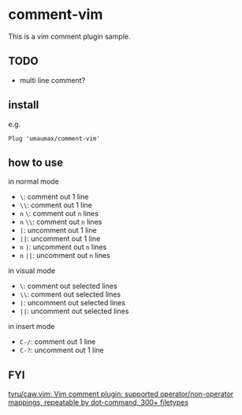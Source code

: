 # comment-vim

This is a vim comment plugin sample.

## TODO
* multi line comment?

## install

e.g.
```
Plug 'umaumax/comment-vim'
```

## how to use
in normal mode
* `\`: comment out 1 line
* `\\`: comment out 1 line
* `n` `\`: comment out `n` lines
* `n` `\\`: comment out `n` lines
* `|`: uncomment out 1 line
* `||`: uncomment out 1 line
* `n` `|`: uncomment out `n` lines
* `n` `||`: uncomment out `n` lines

in visual mode
* `\`: comment out selected lines
* `\\`: comment out selected lines
* `|`: uncomment out selected lines
* `||`: uncomment out selected lines

in insert mode
* `C-/`: comment out 1 line
* `C-?`: uncomment out 1 line

## FYI
[tyru/caw\.vim: Vim comment plugin: supported operator/non\-operator mappings, repeatable by dot\-command, 300\+ filetypes]( https://github.com/tyru/caw.vim )
